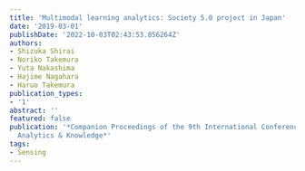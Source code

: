 ```yaml
---
title: 'Multimodal learning analytics: Society 5.0 project in Japan'
date: '2019-03-01'
publishDate: '2022-10-03T02:43:53.856264Z'
authors:
- Shizuka Shirai
- Noriko Takemura
- Yuta Nakashima
- Hajime Nagahara
- Haruo Takemura
publication_types:
- '1'
abstract: ''
featured: false
publication: '*Companion Proceedings of the 9th International Conference on Learning
  Analytics & Knowledge*'
tags:
- Sensing
---
```


